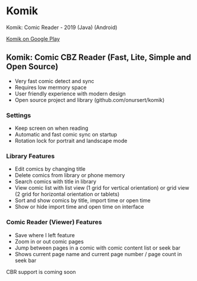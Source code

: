# Komik
<p>Komik: Comic Reader - 2019 (Java) (Android)</p>
<a href="https://play.google.com/store/apps/details?id=com.github.onursert.komik">Komik on Google Play</a>

<h2>Komik: Comic CBZ Reader (Fast, Lite, Simple and Open Source)</h2>
<ul>
  <li>Very fast comic detect and sync</li>
  <li>Requires low mermory space</li>
  <li>User friendly experience with modern design</li>
  <li>Open source project and library (github.com/onursert/komik)</li>
</ul>

<h3>Settings</h3>
<ul>
  <li>Keep screen on when reading</li>
  <li>Automatic and fast comic sync on startup</li>
  <li>Rotation lock for portrait and landscape mode</li>
</ul>

<h3>Library Features</h3>
<ul>
  <li>Edit comics by changing title</li>
  <li>Delete comics from library or phone memory</li>
  <li>Search comics with title in library</li>
  <li>View comic list with list view (1 grid for vertical orientation) or grid view (2 grid for horizontal orientation or tablets)</li>
  <li>Sort and show comics by title, import time or open time</li>
  <li>Show or hide import time and open time on interface</li>
</ul>

<h3>Comic Reader (Viewer) Features</h3>
<ul>
  <li>Save where I left feature</li>
  <li>Zoom in or out comic pages</li>
  <li>Jump between pages in a comic with comic content list or seek bar</li>
  <li>Shows current page name and current page number / page count in seek bar</li>
</ul>

<p>CBR support is coming soon</p>
